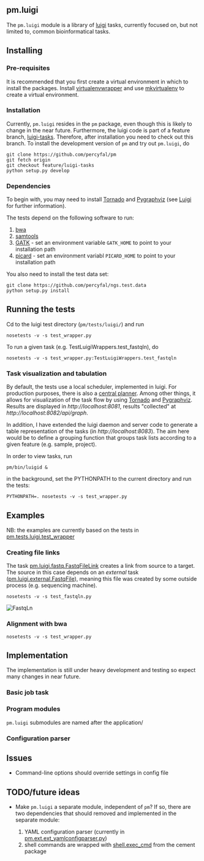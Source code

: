 ## pm.luigi ##

The `pm.luigi` module is a library of
[luigi](https://github.com/spotify/luigi) tasks, currently focused on,
but not limited to, common bioinformatical tasks.

## Installing  ##

### Pre-requisites ###

It is recommended that you first create a virtual environment in which
to install the packages. Install
[virtualenvwrapper](http://virtualenvwrapper.readthedocs.org/en/latest/)
and use
[mkvirtualenv](http://virtualenvwrapper.readthedocs.org/en/latest/command_ref.html)
to create a virtual environment.

### Installation ###

Currently, `pm.luigi` resides in the `pm` package, even though this is
likely to change in the near future. Furthermore, the luigi code is
part of a feature branch,
[luigi-tasks](https://github.com/percyfal/pm/tree/feature/luigi-tasks).
Therefore, after installation you need to check out this branch. To
install the development version of `pm` and try out `pm.luigi`, do
	
	git clone https://github.com/percyfal/pm
	git fetch origin
	git checkout feature/luigi-tasks
	python setup.py develop

### Dependencies ###

To begin with, you may need to install
[Tornado](http://www.tornadoweb.org/) and
[Pygraphviz](http://networkx.lanl.gov/pygraphviz/) (see
[Luigi](https://github.com/spotify/luigi/blob/master/README.md) for
further information).

The tests depend on the following software to run:

1. [bwa](http://bio-bwa.sourceforge.net/)
2. [samtools](http://samtools.sourceforge.net/)
3. [GATK](http://www.broadinstitute.org/gatk/) - set an environment
   variable `GATK_HOME` to point to your installation path
4. [picard](http://picard.sourceforge.net/) - set an environment
   variabl `PICARD_HOME` to point to your installation path

You also need to install the test data set:

	git clone https://github.com/percyfal/ngs.test.data
	python setup.py install

## Running the tests  ##

Cd to the luigi test directory (`pm/tests/luigi/`) and run

	nosetests -v -s test_wrapper.py
	
To run a given task (e.g. TestLuigiWrappers.test_fastqln), do

	nosetests -v -s test_wrapper.py:TestLuigiWrappers.test_fastqln

### Task visualization and tabulation ###

By default, the tests use a local scheduler, implemented in luigi. For
production purposes, there is also a
[central planner](https://github.com/spotify/luigi/blob/master/README.md#using-the-central-planner).
Among other things, it allows for visualization of the task flow by
using [Tornado](http://www.tornadoweb.org/) and
[Pygraphviz](http://networkx.lanl.gov/pygraphviz/). Results are
displayed in *http://localhost:8081*, results "collected" at
*http://localhost:8082/api/graph*. 

In addition, I have extended the luigi daemon and server code to
generate a table representation of the tasks (in
*http://localhost:8083*). The aim here would be to define a grouping
function that groups task lists according to a given feature (e.g.
sample, project).

In order to view tasks, run

	pm/bin/luigid &
	
in the background, set the PYTHONPATH to the current directory and run
the tests:

	PYTHONPATH=. nosetests -v -s test_wrapper.py
	
## Examples ##

NB: the examples are currently based on the tests in
[pm.tests.luigi.test_wrapper](https://github.com/percyfal/pm/blob/feature/luigi-tasks/tests/luigi/test_wrapper.py)

### Creating file links ###

The task
[pm.luigi.fastq.FastqFileLink](https://github.com/percyfal/pm/blob/feature/luigi-tasks/pm/luigi/fastq.py#L5)
creates a link from source to a target. The source in this case
depends on an *external* task
([pm.luigi.external.FastqFile](https://github.com/percyfal/pm/blob/feature/luigi-tasks/pm/luigi/external.py#L24)),
meaning this file was created by some outside process (e.g. sequencing
machine).

	nosetests -v -s test_fastqln.py

![FastqLn](https://raw.github.com/percyfal/pm/feature/luigi-tasks/pm/luigi/doc/test_fastqln.png)
	       
	
### Alignment with bwa ###

	nosetests -v -s test_wrapper.py


## Implementation ##

The implementation is still under heavy development and testing so
expect many changes in near future. 

### Basic job task ###


### Program modules ###

`pm.luigi` submodules are named after the application/ 

### Configuration parser ###



## Issues  ##

* Command-line options should override settings in config file

## TODO/future ideas ##

* Make `pm.luigi` a separate module, independent of `pm`? If so, there
  are two dependencies that should removed and implemented in the
  separate module:
  
  1. YAML configuration parser (currently in
     [pm.ext.ext_yamlconfigparser.py](https://github.com/percyfal/pm/blob/feature/luigi-tasks/pm/ext/ext_yamlconfigparser.py))
  2. shell commands are wrapped with
     [shell.exec_cmd](https://github.com/cement/cement/blob/master/cement/utils/shell.py#L8)
     from the cement package

